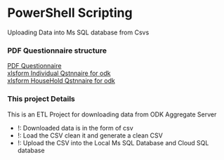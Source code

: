 # PowerShell Scripting
 Uploading Data into Ms SQL database from Csvs 

 ### PDF Questionnaire  structure
  [PDF Questionnaire](R8_INDIVIDUAL_v4_55-.pdf)  <br>
   [xlsform Individual Qstnnaire for odk ](Round8Qstn.xlsx)  <br>
   [xlsform HouseHold Qstnnaire for odk ](Round8HHQ-Final.xlsx) 



 ### This project Details
 This is an ETL Project for downloading data from ODK Aggregate Server 
 <ul>
  <li> !: Downloaded data is in the form of csv </li>
   <li> !: Load the CSV clean it and generate a clean CSV </li>
   <li> !: Upload the CSV into the Local Ms SQL Database and Cloud SQL database  </li>
 </ul>
